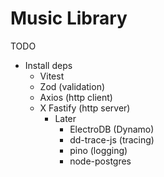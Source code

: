 # Music Library

TODO
* Install deps
  * Vitest
  * Zod (validation)
  * Axios (http client)
  * X Fastify (http server) 
    * Later
        * ElectroDB (Dynamo)
        * dd-trace-js (tracing)
        * pino (logging)
        * node-postgres


